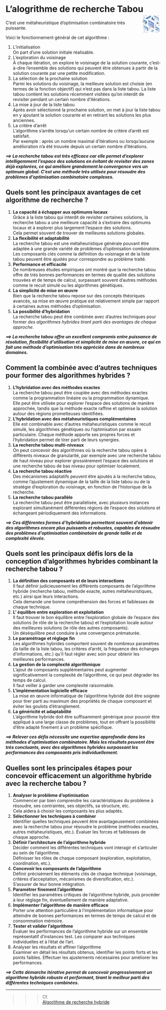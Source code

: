 # L’alogrithme de recherche Tabou<a href="../../"><img src="../../assets/atomicDs.png" alt="Data science" align="right" height="64px"></a>
C’est une métaheuristique d’optimisation combinatoire très puissante.

Voici le fonctionnement général de cet algorithme :
1. L’initialisation  
   On part d’une solution initiale réalisable.
2. L’exploration du voisinage  
   À chaque itération, on explore le voisinage de la solution courante, c’est-à-dire l’ensemble des solutions qui peuvent être obtenues à partir de la solution courante par une petite modification.
3. La sélection de la prochaine solution  
   Parmi les solutions du voisinage, la meilleure solution est choisie (en termes de la fonction objectif) qui n’est pas dans la liste tabou. La liste tabou contient les solutions récemment visitées qu’on interdit de revisiter pendant un certain nombre d’itérations.
4. La mise à jour de la liste tabou  
   Après avoir sélectionné la prochaine solution, on met à jour la liste tabou en y ajoutant la solution courante et en retirant les solutions les plus anciennes.
5. La critère d’arrêt  
   L’algorithme s’arrête lorsqu’un certain nombre de critère d’arrêt est satisfait.  
   Par exemple : après un nombre maximal d’itérations ou lorsqu’aucune amélioration n’a été trouvée depuis un certain nombre d’itérations.

_**⟹ La recherche tabou est très efficace car elle permet d’explorer intelligemment l’espace des solutions en évitant de revisiter des zones déjà explorées, ce qui améliore grandement la convergence vers un optimum global. C’est une méthode très utilisée pour résoudre des problèmes d’optimisation combinatoire complexes.**_
## **Quels sont les principaux avantages de cet algorithme de recherche <!-- par rapport à d’autres méthodes d’optimisation -->?**
1. **La capacité à échapper aux optimums locaux**  
   Grâce à la liste tabou qui interdit de revisiter certaines solutions, la recherche tabou a une meilleure capacité à s’extraire des optimums locaux et à explorer plus largement l’espace des solutions.  
   Cela permet souvent de trouver de meilleures solutions globales.
2. **La flexibilité et adaptabilité**   
   La recherche tabou est une métaheuristique générale pouvant être adaptée à une grande variété de problèmes d’optimisation combinatoire. Les composants clés comme la définition du voisinage et de la liste tabou peuvent être ajustés pour correspondre au problème traité.
3. **Performance et efficacité**  
   De nombreuses études empiriques ont montré que la recherche tabou offre de très bonnes performances en termes de qualité des solutions trouvées et de temps de calcul, surpassant souvent d’autres méthodes comme le recuit simulé ou les algorithmes génétiques.
4. **La simplicité de mise en œuvre**  
   Bien que la recherche tabou repose sur des concepts théoriques avancés, sa mise en œuvre pratique est relativement simple par rapport à certaines autres méthodes d’optimisation.
5. **La possibilité d’hybridation**  
   La recherche tabou peut être combinée avec d’autres techniques pour former _des algorithmes hybrides tirant parti des avantages de chaque approche_.

_**⟹ La recherche tabou offre un excellent compromis entre puissance de résolution, flexibilité d’utilisation et simplicité de mise en œuvre, ce qui en fait une méthode d’optimisation très appréciée dans de nombreux domaines.**_
## **Comment la combinée avec d’autres techniques pour former des algorithmes hybrides ?**
1. **L’hybridation avec des méthodes exactes**  
   La recherche tabou peut être couplée avec des méthodes exactes comme la programmation linéaire ou la programmation dynamique.  
   Elle peut être utilisée pour explorer l’espace des solutions de manière approchée, tandis que la méthode exacte raffine et optimise la solution autour des régions prometteuses identifiées.
2. **L’hybridation avec des métaheuristiques complémentaires**  
   Elle est combinable avec d’autres métaheuristiques comme le recuit simulé, les algorithmes génétiques ou l’optimisation par essaim particulaire. Chaque méthode apporte ses propres forces et l’hybridation permet de tirer parti de leurs synergies.
3. **La recherche tabou multi-niveaux**  
   On peut concevoir des algorithmes où la recherche tabou opère à différents niveaux de granularité, par exemple avec une recherche tabou de haut niveau pour explorer grossièrement l’espace des solutions et une recherche tabou de bas niveau pour optimiser localement.
4. **La recherche tabou réactive**  
   Des mécanismes adaptatifs peuvent être ajoutés à la recherche tabou, comme l’ajustement dynamique de la taille de la liste tabou ou de la stratégie d’exploration du voisinage, en fonction de l’historique de la recherche.
5. **La recherche tabou parallèle**  
   La recherche tabou peut être parallélisée, avec plusieurs instances explorant simultanément différentes régions de l’espace des solutions et échangeant périodiquement des informations.

_**⟹ Ces différentes formes d’hybridation permettent souvent d’obtenir des algorithmes encore plus puissants et robustes, capables de résoudre des problèmes d’optimisation combinatoire de grande taille et de complexité élevée.**_
## **Quels sont les principaux défis lors de la conception d’algorithmes hybrides combinant la recherche tabou ?**
1. **La définition des composants et de leurs interactions**  
   Il faut définir judicieusement les différents composants de l’algorithme hybride (recherche tabou, méthode exacte, autres métaheuristiques, etc.) ainsi que leurs interactions.  
   Cela demande une bonne compréhension des forces et faiblesses de chaque technique.
2. **L’ équilibre entre exploration et exploitation**  
   Il faut trouver le bon équilibre entre l’exploration globale de l’espace des solutions (le rôle de la recherche tabou) et l’exploitation locale autour des meilleures solutions (le rôle des autres composants).  
   Un déséquilibre peut conduire à une convergence prématurée.
3. **Le paramétrage et réglage fin**  
   Les algorithmes hybrides comportent souvent de nombreux paramètres (la taille de la liste tabou, les critères d’arrêt, la fréquence des échanges d’informations, etc.) qu’il faut régler avec soin pour obtenir les meilleures performances.
4. **La gestion de la complexité algorithmique**  
   L’ajout de composants supplémentaires peut augmenter significativement la complexité de l’algorithme, ce qui peut dégrader les temps de calcul.  
   Il faut veiller à garder une complexité raisonnable.
5. **L’implémentation logicielle efficace**  
   La mise en œuvre informatique de l’algorithme hybride doit être soignée pour tirer parti au maximum des propriétés de chaque composant et éviter les goulots d’étranglement.
6. **La généricité et adaptabilité**  
   L’algorithme hybride doit être suffisamment générique pour pouvoir être appliqué à une large classe de problèmes, tout en offrant la possibilité d’être adapté finement à un problème spécifique.

_**⟹ Relever ces défis nécessite une expertise approfondie dans les méthodes d’optimisation combinatoire. Mais les résultats peuvent être très concluants, avec des algorithmes hybrides surpassant les performances des composants pris individuellement.**_
## **Quelles sont les principales étapes pour concevoir efficacement un algorithme hybride avec la recherche tabou ?**
1. **Analyser le problème d’optimisation**  
   Commencer par bien comprendre les caractéristiques du problème à résoudre, ses contraintes, ses objectifs, sa structure, etc.  
   Cela aidera à choisir les composants les plus adaptés.
2. **Sélectionner les techniques à combiner**  
   Identifier quelles techniques peuvent être avantageusement combinées avec la recherche tabou pour résoudre le problème (méthodes exactes, autres métaheuristiques, etc.).
   Évaluer les forces et faiblesses de chaque approche.
3. **Définir l’architecture de l’algorithme hybride**  
   Décider comment les différentes techniques vont interagir et s’articuler au sein de l’algorithme.  
   Définisser les rôles de chaque composant (exploration, exploitation, coordination, etc.).
4. **Concevoir les composants de l’algorithme**  
   Définir précisément les éléments clés de chaque technique (voisinage, critères d’acceptation, mécanismes de diversification, etc.).  
   S’assurer de leur bonne intégration.
5. **Paramétrer finement l’algorithme**  
   Identifier les paramètres critiques de l’algorithme hybride, puis procéder à leur réglage fin, éventuellement de manière adaptative.
6. **Implémenter l’algorithme de manière efficace**  
   Porter une attention particulière à l’implémentation informatique pour atteindre de bonnes performances en termes de temps de calcul et de consommation mémoire.
7. **Tester et valider l’algorithme**  
   Évaluer les performances de l’algorithme hybride sur un ensemble représentatif d’instances test. Les comparer aux techniques individuelles et à l’état de l’art.
8. Analyser les résultats et affiner l’algorithme  
   Examiner en détail les résultats obtenus, identifier les points forts et les points faibles. Effectuer les ajustements nécessaires pour améliorer les performances.

_**⟹ Cette démarche itérative permet de concevoir progressivement un algorithme hybride robuste et performant, tirant le meilleur parti des différentes techniques combinées.**_

___
>>> Cf.  
[Algorithme de recherche hybride](../hybride)